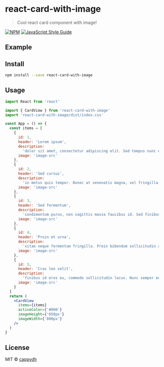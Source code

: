 # react-card-with-image

> Cool react card component with image!

[![NPM](https://img.shields.io/npm/v/react-card-with-image.svg)](https://www.npmjs.com/package/react-card-with-image) [![JavaScript Style Guide](https://img.shields.io/badge/code_style-standard-brightgreen.svg)](https://standardjs.com)

## Example

## Install

```bash
npm install --save react-card-with-image
```

## Usage

```jsx
import React from 'react'

import { CardView } from 'react-card-with-image'
import 'react-card-with-image/dist/index.css'

const App = () => {
  const items = [
    {
      id: 1,
      header: 'Lorem ipsum',
      description:
        'dolor sit amet, consectetur adipiscing elit. Sed tempus nunc et tincidunt lobortis. Aliquam placerat, justo sit amet mattis molestie, ipsum nisi congue turpis, in imperdiet nisi nisl sit amet arcu. Donec euismod eu ante quis elementum. Maecenas commodo erat',
      image: 'image-src'
    },
    {
      id: 2,
      header: 'Sed cursus',
      description:
        'in metus quis tempor. Donec at venenatis magna, vel fringilla dui. Curabitur id gravida ipsum. Donec at mollis massa. Nullam metus elit, pret',
      image: 'image-src'
    },
    {
      id: 3,
      header: 'Sed fermentum',
      description:
        'condimentum purus, non sagittis massa faucibus id. Sed finibus convallis lectus eu fringilla. Proin lacinia sem vitae nunc consectetur, a faucibus orci ultricie',
      image: 'image-src'
    },
    {
      id: 4,
      header: 'Proin et urna',
      description:
        'vitae neque fermentum fringilla. Proin bibendum sollicitudin aliquet. Fusce id magna aliquam, pulvinar metus vitae, bibendum felis.',
      image: 'image-src'
    },
    {
      id: 5,
      header: 'Cras leo velit',
      description:
        'finibus id eros eu, commodo sollicitudin lacus. Nunc semper enim nec est viverra, at pharetra orci lobortis. Nulla facilisi. Sed non lectus nunc.',
      image: 'image-src'
    }
  ]
  return (
    <CardView
      items={items}
      activeColor={'#000'}
      imageHeight={'650px'}
      imageWidth={'800px'}
    />
  )
}
```

## License

MIT © [cappydh](https://github.com/cappydh)
